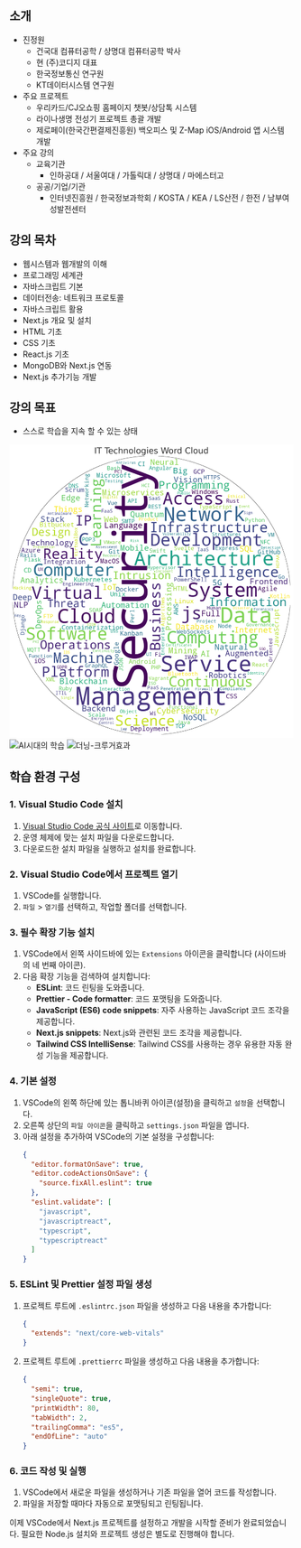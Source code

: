 ## 소개
- 진정원
	- 건국대 컴퓨터공학 / 상명대 컴퓨터공학 박사
	- 현 (주)코디지 대표
	- 한국정보통신 연구원
	- KT데이터시스템 연구원
- 주요 프로젝트
	- 우리카드/CJ오쇼핑 홈페이지 챗봇/상담톡 시스템
	- 라이나생명 전성기 프로젝트 총괄 개발
	- 제로페이(한국간편결제진흥원) 백오피스 및 Z-Map iOS/Android 앱 시스템 개발
- 주요 강의
	- 교육기관
		- 인하공대 / 서울여대 / 가톨릭대 / 상명대 / 마에스터고
	- 공공/기업/기관
		- 인터넷진흥원 / 한국정보과학회 / KOSTA / KEA / LS산전 / 한전 / 남부여성발전센터

## 강의 목차
- 웹시스템과 웹개발의 이해
- 프로그래밍 세계관
- 자바스크립트 기본
- 데이터전송: 네트워크 프로토콜
- 자바스크립트 활용
- Next.js 개요 및 설치
- HTML 기초
- CSS 기초
- React.js 기초
- MongoDB와 Next.js 연동
- Next.js 추가기능 개발

## 강의 목표
- 스스로 학습을 지속 할 수 있는 상태

![IT WordCloud](./IT_circle_wordcloud.png)
![AI시대의 학습](https://media.licdn.com/dms/image/D5612AQGvZzUSfk-NnA/article-cover_image-shrink_720_1280/0/1675286537360?e=2147483647&v=beta&t=zsXfMAE9NTIlefG5JxNb-RGpvcMiQFd6ESJ8yjLR290)
![더닝-크루거효과](https://understandinginnovation.blog/wp-content/uploads/2015/06/dunning-kruger-0011.jpg)


## 학습 환경 구성

### 1. Visual Studio Code 설치
1. [Visual Studio Code 공식 사이트](https://code.visualstudio.com/)로 이동합니다.
2. 운영 체제에 맞는 설치 파일을 다운로드합니다.
3. 다운로드한 설치 파일을 실행하고 설치를 완료합니다.

### 2. Visual Studio Code에서 프로젝트 열기
1. VSCode를 실행합니다.
2. `파일` > `열기`를 선택하고, 작업할 폴더를 선택합니다.

### 3. 필수 확장 기능 설치
1. VSCode에서 왼쪽 사이드바에 있는 `Extensions` 아이콘을 클릭합니다 (사이드바의 네 번째 아이콘).
2. 다음 확장 기능을 검색하여 설치합니다:
   - **ESLint**: 코드 린팅을 도와줍니다.
   - **Prettier - Code formatter**: 코드 포맷팅을 도와줍니다.
   - **JavaScript (ES6) code snippets**: 자주 사용하는 JavaScript 코드 조각을 제공합니다.
   - **Next.js snippets**: Next.js와 관련된 코드 조각을 제공합니다.
   - **Tailwind CSS IntelliSense**: Tailwind CSS를 사용하는 경우 유용한 자동 완성 기능을 제공합니다.

### 4. 기본 설정
1. VSCode의 왼쪽 하단에 있는 톱니바퀴 아이콘(설정)을 클릭하고 `설정`을 선택합니다.
2. 오른쪽 상단의 `파일 아이콘`을 클릭하고 `settings.json` 파일을 엽니다.
3. 아래 설정을 추가하여 VSCode의 기본 설정을 구성합니다:
   ```json
   {
     "editor.formatOnSave": true,
     "editor.codeActionsOnSave": {
       "source.fixAll.eslint": true
     },
     "eslint.validate": [
       "javascript",
       "javascriptreact",
       "typescript",
       "typescriptreact"
     ]
   }
   ```

### 5. ESLint 및 Prettier 설정 파일 생성
1. 프로젝트 루트에 `.eslintrc.json` 파일을 생성하고 다음 내용을 추가합니다:
   ```json
   {
     "extends": "next/core-web-vitals"
   }
   ```
2. 프로젝트 루트에 `.prettierrc` 파일을 생성하고 다음 내용을 추가합니다:
   ```json
   {
     "semi": true,
     "singleQuote": true,
     "printWidth": 80,
     "tabWidth": 2,
     "trailingComma": "es5",
     "endOfLine": "auto"
   }
   ```

### 6. 코드 작성 및 실행
1. VSCode에서 새로운 파일을 생성하거나 기존 파일을 열어 코드를 작성합니다.
2. 파일을 저장할 때마다 자동으로 포맷팅되고 린팅됩니다.

이제 VSCode에서 Next.js 프로젝트를 설정하고 개발을 시작할 준비가 완료되었습니다. 필요한 Node.js 설치와 프로젝트 생성은 별도로 진행해야 합니다.